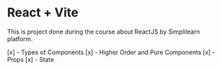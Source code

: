 # React + Vite

This is project done during the course about ReactJS by Simplilearn platform.

[x] - Types of Components
[x] - Higher Order and Pure Components
[x] - Props
[x] - State
